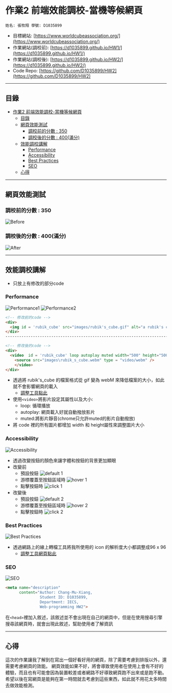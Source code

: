 ﻿# 作業2 前端效能調校-當機等候網頁

`
姓名: 張牧翔
學號: D1035899
`

- 目標網站: [https://www.worldcubeassociation.org/](https://www.worldcubeassociation.org/)
- 作業網站(調校前): [https://d1035899.github.io/HW1/](https://d1035899.github.io/HW1/)
- 作業網站(調校後): [https://d1035899.github.io/HW2/](https://d1035899.github.io/HW2/)
- Code Repo: [https://github.com/D1035899/HW2](https://github.com/D1035899/HW2)

---

## 目錄

- [作業2 前端效能調校-當機等候網頁](#作業2-前端效能調校-當機等候網頁)
  - [目錄](#目錄)
  - [網頁效能測試](#網頁效能測試)
    - [調校前的分數 : 350](#調校前的分數--350)
    - [調校後的分數 : 400(滿分)](#調校後的分數--400滿分)
  - [效能調校講解](#效能調校講解)
    - [Performance](#performance)
    - [Accessibility](#accessibility)
    - [Best Practices](#best-practices)
    - [SEO](#seo)
  - [心得](#心得)

---

## 網頁效能測試

### 調校前的分數 : 350

![Before](images/demo_pic/before.png)

### 調校後的分數 : 400(滿分)

![After](images/demo_pic/after.png)

---

## 效能調校講解

- 只放上有修改的部分code

### Performance

![Performance1](images/demo_pic/performance1.png)
![Performance2](images/demo_pic/performance2.png)

```html
<!-- 修改前的code -->
<div>
  <img id = 'rubik_cube' src="images/rubik's_cube.gif" alt="a rubik's cube spinning">
</div>
----------------------------------------------------------------------------------------

<!-- 修改後的code -->
<div>
  <video  id = 'rubik_cube' loop autoplay muted width="500" height="500">
    <source src="images\rubik_s_cube.webm" type = "video/webm" />
    </video>
</div>
```

- 透過將 rubik's_cube 的檔案格式從 gif 變為 webM 來降低檔案的大小，如此就不會影響網頁的載入
  - [調整工具點此](https://convertio.co/zh/gif-webm/)
- 使用`<video>`將影片設定其屬性以及大小:
  - loop: 循環播放
  - autoplay: 網頁載入好就自動撥放影片
  - muted:將影片靜音(chrome只允許muted的影片自動撥放)
- 將 code 裡的所有圖片都增加 width 和 height屬性來調整圖片大小

### Accessibility

![Accessibility](images/demo_pic/accessibility.png)

- 透過改變按鈕的顏色來讓字體和按鈕的背景更加顯眼
- 改變前
  - 預設按鈕
  ![default 1](images/demo_pic/default_button1.png)
  - 游標覆蓋至按鈕區域時
  ![hover 1](images/demo_pic/hover_button1.png)
  - 點擊按鈕時
  ![click 1](images/demo_pic/click_button1.png)
- 改變後
  - 預設按鈕
  ![default 2](images/demo_pic/default_button2.png)
  - 游標覆蓋至按鈕區域時
  ![hover 2](images/demo_pic/hover_button2.png)
  - 點擊按鈕時
  ![click 2](images/demo_pic/click_button2.png)

### Best Practices

![Best Practices](images/demo_pic/best_practices.png)

- 透過網路上的線上轉檔工具將我所使用的 icon 的解析度大小都調整成96 x 96
  - [調整工具網頁點此](https://www.iloveimg.com/resize-image)

### SEO

![SEO](images/demo_pic/seo.png)

```html
<meta name="description"
      content="Author: Chang-Mu-Xiang,
               Student ID: D1035899,
               Department: IECS,
               Web-programming HW2">
```

在`<head>`裡加入敘述，該敘述並不會出現在自己的網頁中，但是在使用搜尋引擎搜尋該網頁時，就會出現此敘述，幫助使用者了解資訊

---

## 心得

這次的作業讓我了解到在寫出一個好看好用的網頁，除了需要考慮到排版以外，還需要考慮網頁的效能。
網頁效能如果不好，將會導致使用者在使用上會有不好的體驗，而且也有可能會因為裝置較差或者網路不好導致網頁跑不出來或是跑不動。
希望以後在寫網頁是能夠在第一時間就去考慮到這些東西，如此就不用花太多時間去做效能檢測。
